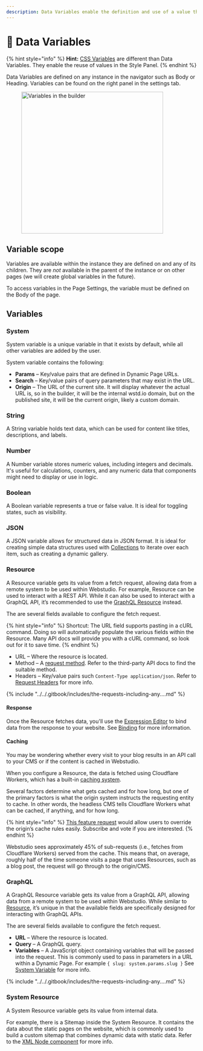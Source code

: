 ```yaml
---
description: Data Variables enable the definition and use of a value throughout the page.
---
```


# 🔡 Data Variables

{% hint style="info" %}
**Hint:** [CSS Variables](css-variables.md) are different than Data Variables. They enable the reuse of values in the Style Panel.
{% endhint %}

Data Variables are defined on any instance in the navigator such as Body or Heading. Variables can be found on the right panel in the settings tab.

<figure><img src="../../.gitbook/assets/webstudio-variables.png" alt="Variables in the builder" width="375"><figcaption></figcaption></figure>

## Variable scope

Variables are available within the instance they are defined on and any of its children. They are _not_ available in the parent of the instance or on other pages (we will create global variables in the future).

To access variables in the Page Settings, the variable must be defined on the Body of the page.

## Variables

### System

System variable is a unique variable in that it exists by default, while all other variables are added by the user.

System variable contains the following:

* **Params** – Key/value pairs that are defined in Dynamic Page URLs.
* **Search** – Key/value pairs of query parameters that may exist in the URL.
* **Origin** – The URL of the current site. It will display whatever the actual URL is, so in the builder, it will be the internal wstd.io domain, but on the published site, it will be the current origin, likely a custom domain.

### String

A String variable holds text data, which can be used for content like titles, descriptions, and labels.

### Number

A Number variable stores numeric values, including integers and decimals. It's useful for calculations, counters, and any numeric data that components might need to display or use in logic.

### Boolean

A Boolean variable represents a true or false value. It is ideal for toggling states, such as visibility.

### JSON

A JSON variable allows for structured data in JSON format. It is ideal for creating simple data structures used with [Collections](../core-components/collection.md.md) to iterate over each item, such as creating a dynamic gallery.

### Resource

A Resource variable gets its value from a fetch request, allowing data from a remote system to be used within Webstudio. For example, Resource can be used to interact with a REST API. While it can also be used to interact with a GraphQL API, it’s recommended to use the [GraphQL Resource](variables.md#graphql) instead.

The are several fields available to configure the fetch request.

{% hint style="info" %}
Shortcut: The URL field supports pasting in a cURL command. Doing so will automatically populate the various fields within the Resource. Many API docs will provide you with a cURL command, so look out for it to save time.
{% endhint %}

* URL – Where the resource is located.
* Method – A [request method](https://developer.mozilla.org/en-US/docs/Web/HTTP/Methods). Refer to the third-party API docs to find the suitable method.
* Headers – Key/value pairs such `Content-Type application/json`. Refer to [Request Headers](https://developer.mozilla.org/en-US/docs/Glossary/Request_header) for more info.

{% include "../../.gitbook/includes/the-requests-including-any....md" %}

#### Response

Once the Resource fetches data, you'll use the [Expression Editor](expression-editor.md) to bind data from the response to your website. See [Binding](expression-editor.md#binding) for more information.

#### Caching

You may be wondering whether every visit to your blog results in an API call to your CMS or if the content is cached in Webstudio.

When you configure a Resource, the data is fetched using Cloudflare Workers, which has a built-in [caching system](https://developers.cloudflare.com/workers/reference/how-the-cache-works/).

Several factors determine what gets cached and for how long, but one of the primary factors is what the origin system instructs the requesting entity to cache. In other words, the headless CMS tells Cloudflare Workers what can be cached, if anything, and for how long.

{% hint style="info" %}
[This feature request](https://github.com/webstudio-is/webstudio/issues/4077) would allow users to override the origin’s cache rules easily. Subscribe and vote if you are interested.
{% endhint %}

Webstudio sees approximately 45% of sub-requests (i.e., fetches from Cloudflare Workers) served from the cache. This means that, on average, roughly half of the time someone visits a page that uses Resources, such as a blog post, the request will go through to the origin/CMS.

### GraphQL

A GraphQL Resource variable gets its value from a GraphQL API, allowing data from a remote system to be used within Webstudio. While similar to [Resource](variables.md#resource), it’s unique in that the available fields are specifically designed for interacting with GraphQL APIs.

The are several fields available to configure the fetch request.

* **URL** – Where the resource is located.
* **Query** – A GraphQL query.
* **Variables** – A JavaScript object containing variables that will be passed into the request. This is commonly used to pass in parameters in a URL within a Dynamic Page. For example `{ slug: system.params.slug }` See [System Variable](variables.md#system) for more info.

{% include "../../.gitbook/includes/the-requests-including-any....md" %}

### System Resource

A System Resource variable gets its value from internal data.

For example, there is a Sitemap inside the System Resource. It contains the data about the static pages on the website, which is commonly used to build a custom sitemap that combines dynamic data with static data. Refer to the [XML Node component](../core-components/xml-node.md#including-the-static-sitemap) for more info.
